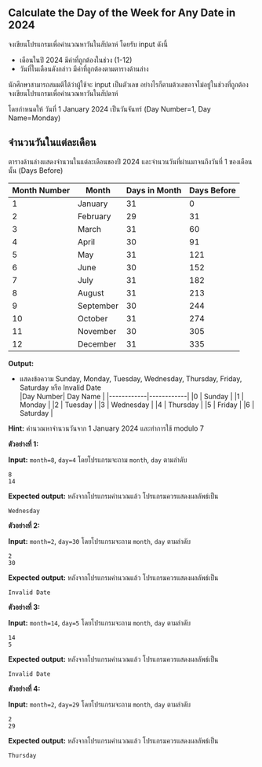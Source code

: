 ## Calculate the Day of the Week for Any Date in 2024

จงเขียนโปรแกรมเพื่อคำนวณหาวันในสัปดาห์ โดยรับ input ดังนี้
* เดือนในปี 2024 มีค่าที่ถูกต้องในช่วง (1-12)
* วันที่ในเดือนดังกล่าว มีค่าที่ถูกต้องตามตารางด้านล่าง
  
นักศึกษาสามารถสมมติได้ว่าผู้ใช้จะ input เป็นตัวเลข อย่างไรก็ตามต้วเลขอาจไม่อยู่ในช่วงที่ถูกต้อง
จงเขียนโปรแกรมเพื่อคำนวณหาวันในสัปดาห์ 

โดยกำหนดให้ วันที่ 1 January 2024 เป็นวันจันทร์ (Day Number=1, Day Name=Monday)   

## จำนวนวันในแต่ละเดือน
ตารางด้านล่างแสดงจำนวนในแต่ละเดือนของปี 2024 และจำนวนวันที่ผ่านมาจนถึงวันที่ 1 ของเดือนนั้น (Days Before)

|Month Number| Month      | Days in Month | Days Before |
|------------|------------|---------------|---------------|
|1 | January    | 31            | 0            |
|2 | February   | 29            | 31            |
|3 | March      | 31            | 60            |
|4 | April      | 30            | 91            |
|5 | May        | 31            | 121            |
|6 | June       | 30            | 152            |
|7 | July       | 31            | 182            |
|8 | August     | 31            | 213             |
|9 | September  | 30            | 244             |
|10 | October    | 31            | 274            |
|11 | November   | 30            | 305             |
|12 | December   | 31            | 335            |


**Output:**
* แสดงข้อความ Sunday, Monday, Tuesday, Wednesday, Thursday, Friday, Saturday หรือ Invalid Date   
|Day Number| Day Name      | 
|------------|------------|
|0 | Sunday       | 
|1 | Monday    | 
|2 | Tuesday   | 
|3 | Wednesday      |
|4 | Thursday      | 
|5 | Friday       |
|6 | Saturday       | 

**Hint:**
คำนวณหาจำนวนวันจาก 1 January 2024 และทำการใช้ modulo 7

**ตัวอย่างที่ 1:**

**Input:** `month=8`,  `day=4` โดยโปรแกรมจะถาม `month`, `day`  ตามลำดับ
```
8
14
```
**Expected output:** หลังจากโปรแกรมคำนวณแล้ว โปรแกรมควรแสดงผลลัพธ์เป็น
```
Wednesday
```

**ตัวอย่างที่ 2:**

**Input:** `month=2`,  `day=30` โดยโปรแกรมจะถาม `month`, `day`  ตามลำดับ
```
2
30
```
**Expected output:** หลังจากโปรแกรมคำนวณแล้ว โปรแกรมควรแสดงผลลัพธ์เป็น
```
Invalid Date
```

**ตัวอย่างที่ 3:**

**Input:** `month=14`,  `day=5` โดยโปรแกรมจะถาม `month`, `day`  ตามลำดับ
```
14
5
```
**Expected output:** หลังจากโปรแกรมคำนวณแล้ว โปรแกรมควรแสดงผลลัพธ์เป็น
```
Invalid Date
```

**ตัวอย่างที่ 4:**

**Input:** `month=2`,  `day=29` โดยโปรแกรมจะถาม `month`, `day`  ตามลำดับ
```
2
29
```
**Expected output:** หลังจากโปรแกรมคำนวณแล้ว โปรแกรมควรแสดงผลลัพธ์เป็น
```
Thursday
```
